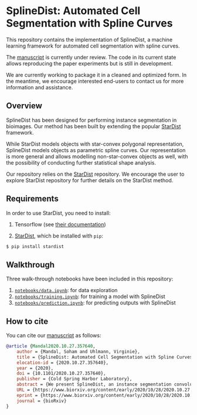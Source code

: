 
# SplineDist: Automated Cell Segmentation with Spline Curves 

This repository contains the implementation of SplineDist, a machine learning framework for automated cell segmentation with spline curves.

The [manuscript](https://www.biorxiv.org/content/10.1101/2020.10.27.357640v1) is currently under review. The code in its current state allows reproducing the paper experiments but is still in development.

We are currently working to package it in a cleaned and optimized form. In the meantime, we encourage interested end-users to contact us for more information and assistance.


## Overview
SplineDist has been designed for performing instance segmentation in bioimages. Our method has been built by extending the popular [StarDist](https://arxiv.org/abs/1806.03535) framework.

While StarDist models objects with star-convex polygonal representation, SplineDist models objects as parametric spline curves.
Our representation is more general and allows modelling non-star-convex objects as well, with the possibility of conducting further statistical shape analysis.

Our repository relies on the [StarDist](https://github.com/mpicbg-csbd/stardist) repository.  We encourage the user to explore StarDist repository for further details on the StarDist method.

## Requirements 

In order to use StarDist, you need to install:

1. Tensorflow (see [their documentation](https://www.tensorflow.org/install))

2. [StarDist](https://github.com/mpicbg-csbd/stardist), which be installed with `pip`: 
```bash
$ pip install stardist
```

## Walkthrough

Three walk-through notebooks have been included in this repository:
 1. [`notebooks/data.ipynb`](notebooks/data.ipynb): for data exploration
 2. [`notebooks/training.ipynb`](notebooks/training.ipynb): for training a model with SplineDist
 3. [`notebooks/prediction.ipynb`](notebooks/prediction.ipynb): for predicting outputs with SplineDist

## How to cite

You can cite our [manuscript](https://www.biorxiv.org/content/10.1101/2020.10.27.357640v1) as follows:

```bibtex
@article {Mandal2020.10.27.357640,
    author = {Mandal, Soham and Uhlmann, Virginie},
    title = {SplineDist: Automated Cell Segmentation with Spline Curves},
    elocation-id = {2020.10.27.357640},
    year = {2020},
    doi = {10.1101/2020.10.27.357640},
    publisher = {Cold Spring Harbor Laboratory},
    abstract = {We present SplineDist, an instance segmentation convolutional neural network for bioimages extending the popular StarDist method. While StarDist describes objects as star-convex polygons, SplineDist uses a more flexible and general representation by modelling objects as planar parametric spline curves. Based on a new loss formulation that exploits the properties of spline constructions, we can incorporate our new object model in StarDist{\textquoteright}s architecture with minimal changes. We demonstrate in synthetic and real images that SplineDist produces segmentation outlines of equal quality than StarDist with smaller network size and accurately captures non-star-convex objects that cannot be segmented with StarDist.Competing Interest StatementThe authors have declared no competing interest.},
    URL = {https://www.biorxiv.org/content/early/2020/10/28/2020.10.27.357640},
    eprint = {https://www.biorxiv.org/content/early/2020/10/28/2020.10.27.357640.full.pdf},
    journal = {bioRxiv}
}
```